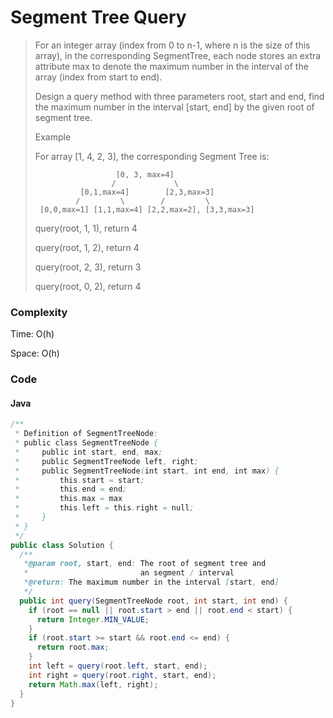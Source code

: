 # Segment Tree Query
> For an integer array (index from 0 to n-1, where n is the size of this array), in the corresponding SegmentTree, each node stores an extra attribute max to denote the maximum number in the interval of the array (index from start to end).
>
> Design a query method with three parameters root, start and end, find the maximum number in the interval [start, end] by the given root of segment tree.
>
> Example
>
> For array [1, 4, 2, 3], the corresponding Segment Tree is:
>
>                       [0, 3, max=4]
>                      /             \
>               [0,1,max=4]        [2,3,max=3]
>              /         \        /         \
>      [0,0,max=1] [1,1,max=4] [2,2,max=2], [3,3,max=3]
>
> query(root, 1, 1), return 4
>
> query(root, 1, 2), return 4
>
> query(root, 2, 3), return 3
>
> query(root, 0, 2), return 4

### Complexity
Time: O(h)

Space: O(h)

### Code
#### Java
```java
/**
 * Definition of SegmentTreeNode:
 * public class SegmentTreeNode {
 *     public int start, end, max;
 *     public SegmentTreeNode left, right;
 *     public SegmentTreeNode(int start, int end, int max) {
 *         this.start = start;
 *         this.end = end;
 *         this.max = max
 *         this.left = this.right = null;
 *     }
 * }
 */
public class Solution {
  /**
   *@param root, start, end: The root of segment tree and 
   *                         an segment / interval
   *@return: The maximum number in the interval [start, end]
   */
  public int query(SegmentTreeNode root, int start, int end) {
    if (root == null || root.start > end || root.end < start) {
      return Integer.MIN_VALUE;
    }
    if (root.start >= start && root.end <= end) {
      return root.max;
    }
    int left = query(root.left, start, end);
    int right = query(root.right, start, end);
    return Math.max(left, right);
  }
}
```
